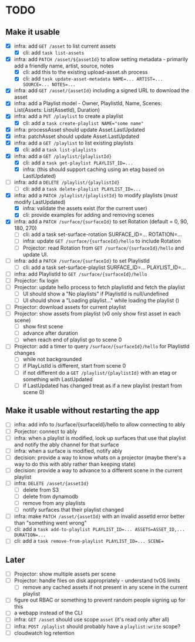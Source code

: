 # TODO

## Make it usable

- [x] infra: add `GET /asset` to list current assets
  - [x] cli: add `task list-assets`
- [x] infra: add `PATCH /asset/${assetId}` to allow setting metadata - primarily add a friendly name, artist, source, notes
  - [x] cli: add this to the existing upload-asset.sh process
  - [x] cli: add `task update-asset-metadata NAME=... ARTIST=... SOURCE=... NOTES=...`
- [x] infra: add `GET /asset/{assetId}` including a signed URL to download the asset
- [x] infra: add a Playlist model - Owner, PlaylistId, Name, Scenes: List(Assets: List(AssetId), Duration)
- [x] infra: add a `PUT /playlist` to create a playlist
  - [x] cli: add a `task create-playlist NAME="some name"`
- [x] infra: processAsset should update Asset.LastUpdated
- [x] infra: patchAsset should update Asset.LastUpdated
- [x] infra: add a `GET /playlist` to list existing playlists
  - [x] cli: add a `task list-playlists`
- [x] infra: add a `GET /playlist/{playlistId}`
  - [x] cli: add a `task get-playlist PLAYLIST_ID=...`
  - [x] infra: (this should support caching using an etag based on LastUpdated)
- [ ] infra: add a `DELETE /playlist/{playlistId}`
  - [ ] cli: add a `task delete-playlist PLAYLIST_ID=...`
- [x] infra: add a `PATCH /playlist/{playlistId}` to modify playlists (_must_ modify LastUpdated)
  - [x] infra: validate the assets exist (for the current user)
  - [x] cli: provide examples for adding and removing scenes
- [x] infra: add a `PATCH /surface/{surfaceId}` to set Rotation (default = 0, 90, 180, 270)
  - [ ] cli: add a task set-surface-rotation SURFACE_ID=... ROTATION=...
  - [ ] infra: update `GET /surface/{surfaceId}/hello` to include Rotation
  - [ ] Projector: read Rotation from `GET /surface/{surfaceId}/hello` and update UI.
- [ ] infra: add a `PATCH /surface/{surfaceId}` to set PlaylistId
  - [ ] cli: add a task set-surface-playlist SURFACE_ID=... PLAYLIST_ID=...
- [ ] infra: add PlaylistId to `GET /surface/{surfaceId}/hello`
- [ ] Projector: fix login
- [ ] Projector: update hello process to fetch playlistId and fetch the playlist
  - [ ] UI should show a "No playlists" if PlaylistId is null/undefined
  - [ ] UI should show a "Loading playlist..." while loading the playlist ()
- [ ] Projector: download assets for current playlist
- [ ] Projector: show assets from playlist (v0 only show first asset in each scene)
  - [ ] show first scene
  - [ ] advance after duration
  - [ ] when reach end of playlist go to scene 0
- [ ] Projector: add a timer to query `/surface/{surfaceId}/hello` for PlaylistId changes
  - [ ] while not backgrounded
  - [ ] if PlayListId is different, start from scene 0
  - [ ] if not different do a `GET /playlist/{playlistId}` with an etag or something with LastUpdated
  - [ ] if LastUpdated has changed treat as if a new playlist (restart from scene 0)

## Make it usable without restarting the app

- [ ] infra: add info to /surface/{surfaceId}/hello to allow connecting to ably
- [ ] Porjector: connect to ably
- [ ] infra: when a playlist is modified, look up surfaces that use that playlist and notify the ably channel for that surface
- [ ] infra: when a surface is modified, notify ably
- [ ] decision: provide a way to know whats on a projector (maybe there's a way to do this with ably rather than keeping state)
- [ ] decision: provide a way to advance to a different scene in the current playlist
- [ ] infra: `DELETE /asset/{assetId}`
  - [ ] delete from S3
  - [ ] delete from dynamodb
  - [ ] remove from any playlists
  - [ ] notify surfaces that their playlist changed
- [ ] infra: make `PATCH /asset/{assetId}` with an invalid assetId error better than "something went wrong"
- [ ] cli: add a `task add-to-playlist PLAYLIST_ID=... ASSETS=ASSET_ID,... DURATION=...`
- [ ] cli: add a `task remove-from-playlist PLAYLIST_ID=... SCENE=`

## Later

- [ ] Projector: show multiple assets per scene
- [ ] Projector: handle files on disk appropriately - understand tvOS limits
  - [ ] remove any cached assets if not present in any scene in the current playlist
- [ ] figure out RBAC or something to prevent random people signing up for this
- [ ] a webapp instead of the CLI
- [ ] infra: `GET /asset` should use scope `asset` (it's read only after all)
- [ ] infra: `POST /playlist` should probably have a `playlist:write` scope?
- [ ] cloudwatch log retention
